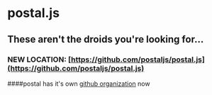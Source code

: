 # postal.js

## These aren't the droids you're looking for...

### NEW LOCATION: [https://github.com/postaljs/postal.js](https://github.com/postaljs/postal.js)

####postal has it's own [github organization](https://github.com/postaljs) now